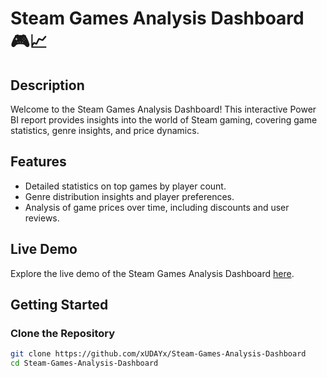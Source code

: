 # Steam Games Analysis Dashboard 🎮📈

## Description

Welcome to the Steam Games Analysis Dashboard! This interactive Power BI report provides insights into the world of Steam gaming, covering game statistics, genre insights, and price dynamics.

## Features

- Detailed statistics on top games by player count.
- Genre distribution insights and player preferences.
- Analysis of game prices over time, including discounts and user reviews.

## Live Demo

Explore the live demo of the Steam Games Analysis Dashboard [here](#https://github.com/xUDAYx/Steam-Games-Analysis-Dashboard).

## Getting Started

### Clone the Repository

```bash
git clone https://github.com/xUDAYx/Steam-Games-Analysis-Dashboard
cd Steam-Games-Analysis-Dashboard
